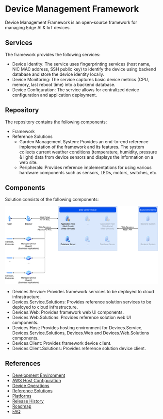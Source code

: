 # Device Management Framework

Device Management Framework is an open-source framework for managing Edge AI & IoT devices.

## Services

The framework provides the following services:

- Device Identity: The service uses fingerprinting services (host name, NIC MAC address, SSH public key) to identify the device using backend database and store the device identity locally.
- Device Monitoring: The service captures basic device metrics (CPU, memory, last reboot time) into a backend database.
- Device Configuration: The service allows for centralized device configuration and application deployment.

## Repository

The repository contains the following components:

- Framework
- Reference Solutions
  - Garden Management System: Provides an end-to-end reference implementation of the framework and its features. The system collects current weather conditions (temperature, humidity, pressure & light) data from device sensors and displays the information on a web site.
  - Peripherals: Provides reference implementations for using various hardware components such as sensors, LEDs, motors, switches, etc.

## Components

Solution consists of the following components:

![Architecture Diagram](Resources/Images/Architecture.png)

- Devices.Service: Provides framework services to be deployed to cloud infrastructure.
- Devices.Service.Solutions: Provides reference solution services to be deployed to cloud infrastructure.
- Devices.Web: Provides framework web UI components.
- Devices.Web.Solutions: Provides reference solution web UI components.
- Devices.Host: Provides hosting environment for Devices.Service, Devices.Service.Solutions, Devices.Web and Devices.Web.Solutions components.
- Devices.Client: Provides framework device client.
- Devices.Client.Solutions: Provides reference solution device client.

## References

- [Development Environment](Resources/Documents/Development.md)
- [AWS Host Configuration](Resources/Documents/AWS.md)
- [Device Operations](Resources/Documents/Operations.md)
- [Reference Solutions](Resources/Documents/Solutions.md)
- [Platforms](Resources/Documents/Platforms.md)
- [Release History](Resources/Documents/Releases.md#release-history)
- [Roadmap](Resources/Documents/Roadmap.md#capability-roadmap)
- [FAQ](Resources/Documents/FAQ.md)